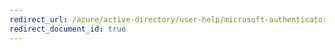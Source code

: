 ```yaml
---
redirect_url: /azure/active-directory/user-help/microsoft-authenticator-app-backup-and-recovery
redirect_document_id: true
---
```

